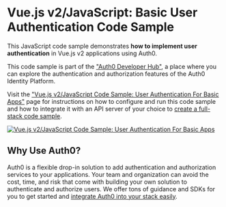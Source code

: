 # Vue.js v2/JavaScript: Basic User Authentication Code Sample

This JavaScript code sample demonstrates **how to implement user authentication** in Vue.js v2 applications using Auth0.

This code sample is part of the ["Auth0 Developer Hub"](https://auth0.com/developers/hub), a place where you can explore the authentication and authorization features of the Auth0 Identity Platform.

Visit the ["Vue.js v2/JavaScript Code Sample: User Authentication For Basic Apps"](https://auth0.com/developers/hub/code-samples/spa/vue-2-javascript/basic-authentication) page for instructions on how to configure and run this code sample and how to integrate it with an API server of your choice to [create a full-stack code sample](https://auth0.com//developers/hub/code-samples/full-stack/hello-world/basic-access-control/spa).

[![Vue.js v2/JavaScript Code Sample: User Authentication For Basic Apps](https://cdn.auth0.com/blog/hub/code-samples/spa/vue-2-javascript/basic-authentication.png)](https://auth0.com/developers/hub/code-samples/spa/vue-2-javascript/basic-authentication)

## Why Use Auth0?

Auth0 is a flexible drop-in solution to add authentication and authorization services to your applications. Your team and organization can avoid the cost, time, and risk that come with building your own solution to authenticate and authorize users. We offer tons of guidance and SDKs for you to get started and [integrate Auth0 into your stack easily](https://auth0.com/developers/hub/code-samples/full-stack).
